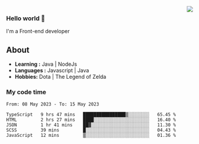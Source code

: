 <img align='right' src="https://github-readme-stats.vercel.app/api?username=jumodada&show_icons=true&theme=vue">

### Hello world 👋

I'm a Front-end developer 
    
## About
-  **Learning :** Java | NodeJs
-  **Languages :** Javascript | Java
-  **Hobbies:** Dota | The Legend of Zelda

### My code time

<!--START_SECTION:waka-->

```text
From: 08 May 2023 - To: 15 May 2023

TypeScript   9 hrs 47 mins   ████████████████▒░░░░░░░░   65.45 %
HTML         2 hrs 27 mins   ████░░░░░░░░░░░░░░░░░░░░░   16.40 %
JSON         1 hr 41 mins    ██▓░░░░░░░░░░░░░░░░░░░░░░   11.30 %
SCSS         39 mins         █░░░░░░░░░░░░░░░░░░░░░░░░   04.43 %
JavaScript   12 mins         ▒░░░░░░░░░░░░░░░░░░░░░░░░   01.36 %
```

<!--END_SECTION:waka-->
